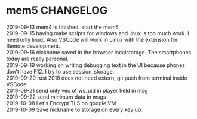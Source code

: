 # mem5 CHANGELOG

2019-09-13 mem4 is finished, start the mem5  
2019-09-15 having make scripts for windows and linux is too much work. I need only linux. Also VSCode will work in Linux with the extension for Remote development.  
2019-09-16 nickname saved in the browser localstorage. The smartphones today are really personal.  
2019-09-19 working on writing debugging text in the UI because phones don't have F12. I try to use session_storage.  
2019-09-20 rust 2018 does not need extern, git push from terminal inside VSCode  
2019-09-21 send only vec of ws_uid in player field in msg  
2019-09-22 send minimum data in msgs  
2019-10-08 Let's Encrypt TLS on google VM  
2019-10-09 Save nickname to storage on every key up.  
